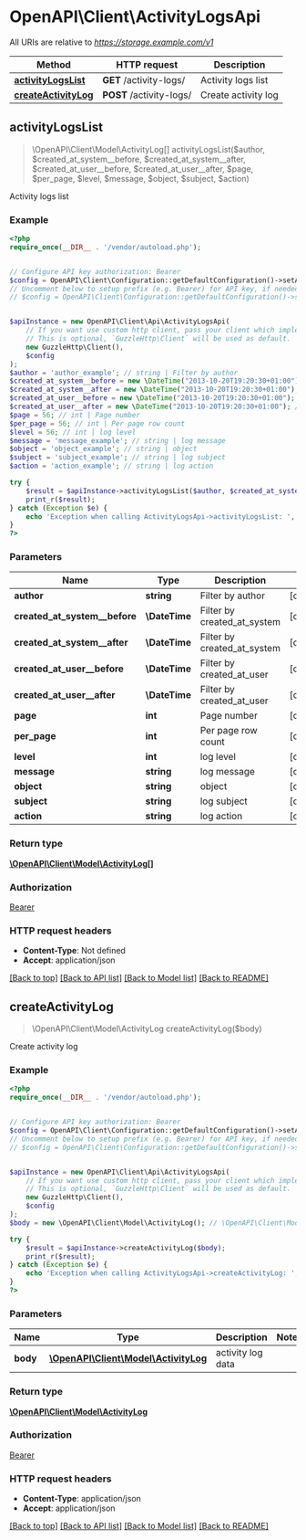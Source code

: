 # OpenAPI\Client\ActivityLogsApi

All URIs are relative to *https://storage.example.com/v1*

Method | HTTP request | Description
------------- | ------------- | -------------
[**activityLogsList**](ActivityLogsApi.md#activityLogsList) | **GET** /activity-logs/ | Activity logs list
[**createActivityLog**](ActivityLogsApi.md#createActivityLog) | **POST** /activity-logs/ | Create activity log



## activityLogsList

> \OpenAPI\Client\Model\ActivityLog[] activityLogsList($author, $created_at_system__before, $created_at_system__after, $created_at_user__before, $created_at_user__after, $page, $per_page, $level, $message, $object, $subject, $action)

Activity logs list

### Example

```php
<?php
require_once(__DIR__ . '/vendor/autoload.php');


// Configure API key authorization: Bearer
$config = OpenAPI\Client\Configuration::getDefaultConfiguration()->setApiKey('Authorization', 'YOUR_API_KEY');
// Uncomment below to setup prefix (e.g. Bearer) for API key, if needed
// $config = OpenAPI\Client\Configuration::getDefaultConfiguration()->setApiKeyPrefix('Authorization', 'Bearer');


$apiInstance = new OpenAPI\Client\Api\ActivityLogsApi(
    // If you want use custom http client, pass your client which implements `GuzzleHttp\ClientInterface`.
    // This is optional, `GuzzleHttp\Client` will be used as default.
    new GuzzleHttp\Client(),
    $config
);
$author = 'author_example'; // string | Filter by author
$created_at_system__before = new \DateTime("2013-10-20T19:20:30+01:00"); // \DateTime | Filter by created_at_system
$created_at_system__after = new \DateTime("2013-10-20T19:20:30+01:00"); // \DateTime | Filter by created_at_system
$created_at_user__before = new \DateTime("2013-10-20T19:20:30+01:00"); // \DateTime | Filter by created_at_user
$created_at_user__after = new \DateTime("2013-10-20T19:20:30+01:00"); // \DateTime | Filter by created_at_user
$page = 56; // int | Page number
$per_page = 56; // int | Per page row count
$level = 56; // int | log level
$message = 'message_example'; // string | log message
$object = 'object_example'; // string | object
$subject = 'subject_example'; // string | log subject
$action = 'action_example'; // string | log action

try {
    $result = $apiInstance->activityLogsList($author, $created_at_system__before, $created_at_system__after, $created_at_user__before, $created_at_user__after, $page, $per_page, $level, $message, $object, $subject, $action);
    print_r($result);
} catch (Exception $e) {
    echo 'Exception when calling ActivityLogsApi->activityLogsList: ', $e->getMessage(), PHP_EOL;
}
?>
```

### Parameters


Name | Type | Description  | Notes
------------- | ------------- | ------------- | -------------
 **author** | **string**| Filter by author | [optional]
 **created_at_system__before** | **\DateTime**| Filter by created_at_system | [optional]
 **created_at_system__after** | **\DateTime**| Filter by created_at_system | [optional]
 **created_at_user__before** | **\DateTime**| Filter by created_at_user | [optional]
 **created_at_user__after** | **\DateTime**| Filter by created_at_user | [optional]
 **page** | **int**| Page number | [optional]
 **per_page** | **int**| Per page row count | [optional]
 **level** | **int**| log level | [optional]
 **message** | **string**| log message | [optional]
 **object** | **string**| object | [optional]
 **subject** | **string**| log subject | [optional]
 **action** | **string**| log action | [optional]

### Return type

[**\OpenAPI\Client\Model\ActivityLog[]**](../Model/ActivityLog.md)

### Authorization

[Bearer](../../README.md#Bearer)

### HTTP request headers

- **Content-Type**: Not defined
- **Accept**: application/json

[[Back to top]](#) [[Back to API list]](../../README.md#documentation-for-api-endpoints)
[[Back to Model list]](../../README.md#documentation-for-models)
[[Back to README]](../../README.md)


## createActivityLog

> \OpenAPI\Client\Model\ActivityLog createActivityLog($body)

Create activity log

### Example

```php
<?php
require_once(__DIR__ . '/vendor/autoload.php');


// Configure API key authorization: Bearer
$config = OpenAPI\Client\Configuration::getDefaultConfiguration()->setApiKey('Authorization', 'YOUR_API_KEY');
// Uncomment below to setup prefix (e.g. Bearer) for API key, if needed
// $config = OpenAPI\Client\Configuration::getDefaultConfiguration()->setApiKeyPrefix('Authorization', 'Bearer');


$apiInstance = new OpenAPI\Client\Api\ActivityLogsApi(
    // If you want use custom http client, pass your client which implements `GuzzleHttp\ClientInterface`.
    // This is optional, `GuzzleHttp\Client` will be used as default.
    new GuzzleHttp\Client(),
    $config
);
$body = new \OpenAPI\Client\Model\ActivityLog(); // \OpenAPI\Client\Model\ActivityLog | activity log data

try {
    $result = $apiInstance->createActivityLog($body);
    print_r($result);
} catch (Exception $e) {
    echo 'Exception when calling ActivityLogsApi->createActivityLog: ', $e->getMessage(), PHP_EOL;
}
?>
```

### Parameters


Name | Type | Description  | Notes
------------- | ------------- | ------------- | -------------
 **body** | [**\OpenAPI\Client\Model\ActivityLog**](../Model/ActivityLog.md)| activity log data |

### Return type

[**\OpenAPI\Client\Model\ActivityLog**](../Model/ActivityLog.md)

### Authorization

[Bearer](../../README.md#Bearer)

### HTTP request headers

- **Content-Type**: application/json
- **Accept**: application/json

[[Back to top]](#) [[Back to API list]](../../README.md#documentation-for-api-endpoints)
[[Back to Model list]](../../README.md#documentation-for-models)
[[Back to README]](../../README.md)

